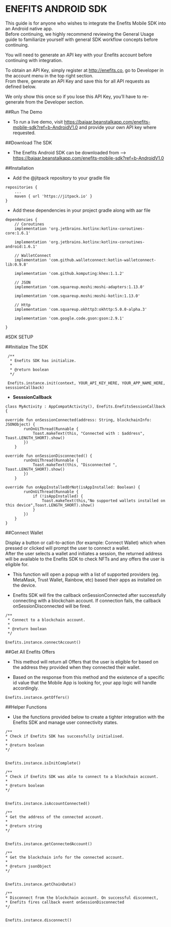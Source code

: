 # ENEFITS ANDROID SDK 

This guide is for anyone who wishes to integrate the Enefits Mobile SDK into an Android native app.  
Before continuing, we highly recommend reviewing the General Usage guide to familiarize yourself with general SDK workflow concepts before continuing.

You will need to generate an API key with your Enefits account before continuing with integration.

To obtain an API Key, simply register at http://enefits.co, go to Developer in the account menu in the top right section.  
From there, generate an API Key and save this for all API requests as defined below.  

We only show this once so if you lose this API Key, you’ll have to re-generate from the Developer section.


##Run The Demo

* To run a live demo, visit https://bajaar.beanstalkapp.com/enefits-mobile-sdk?ref=b-AndroidV1.0 and provide your own API key where requested.


##Download The SDK

* The Enefits Android SDK can be downloaded from --> https://bajaar.beanstalkapp.com/enefits-mobile-sdk?ref=b-AndroidV1.0


##Installation

* Add the @jitpack repository to your gradle file

```
repositories {
	...
	maven { url 'https://jitpack.io' }
}
```

* Add these dependencies in your project gradle along with aar file


```
dependencies {
    // Coroutines
    implementation 'org.jetbrains.kotlinx:kotlinx-coroutines-core:1.6.1'
    
    implementation 'org.jetbrains.kotlinx:kotlinx-coroutines-android:1.6.1'

    // WalletConnect
    implementation 'com.github.walletconnect:kotlin-walletconnect-lib:0.9.8'
    
    implementation 'com.github.komputing:khex:1.1.2'

    // JSON
    implementation 'com.squareup.moshi:moshi-adapters:1.13.0'
    
    implementation 'com.squareup.moshi:moshi-kotlin:1.13.0'
    
    // Http
    implementation 'com.squareup.okhttp3:okhttp:5.0.0-alpha.3'
    
    implementation 'com.google.code.gson:gson:2.9.1'
    
}
```

#SDK SETUP

##Initialize The SDK

```
 /**
  * Enefits SDK has initialize.
  *
  * @return boolean
  */

 Enefits.instance.init(context, YOUR_API_KEY_HERE, YOUR_APP_NAME_HERE, sesssionCallback)
```

* **SesssionCallback** 

```
class MyActivity : AppCompatActivity(), Enefits.EnefitsSessionCallback {

override fun onSessionConnected(address: String, blockchainInfo: JSONObject) {
        runOnUiThread(Runnable {
            Toast.makeText(this, "Connected with : $address", Toast.LENGTH_SHORT).show()
        })
    }

override fun onSessionDisconnected() {
        runOnUiThread(Runnable {
            Toast.makeText(this, "Disconnected ", Toast.LENGTH_SHORT).show()
        })
    }

override fun onAppInstalledOrNot(isAppInstalled: Boolean) {
        runOnUiThread(Runnable {
            if (!isAppInstalled) {
                Toast.makeText(this,"No supported wallets installed on this device",Toast.LENGTH_SHORT).show()
            }
        })
    }
}
```




##Connect Wallet

 Display a button or call-to-action (for example: Connect Wallet) which when pressed or clicked will prompt the user to connect a wallet.  
 After the user selects a wallet and initiates a session, the returned address will be available to the Enefits SDK to check NFTs and any offers the user is eligible for.

 * This function will open a popup with a list of supported providers (eg. MetaMask, Trust Wallet, Rainbow, etc) based their apps as installed on the device.
 
 * Enefits SDK will fire the callback onSessionConnected after successfully connecting with a blockchain account. If connection fails, the callback onSessionDisconnected will be fired. 

 ```
 /**
  * Connect to a blockchain account.
  *
  * @return boolean
  */

 Enefits.instance.connectAccount()
 ```



##Get All Enefits Offers

* This method will return all Offers that the user is eligible for based on the address they provided when they connected their wallet.
  
* Based on the response from this method and the existence of a specific id value that the Mobile App is looking for, your app logic will handle accordingly.

 ```
 Enefits.instance.getOffers()
 ```



##Helper Functions

* Use the functions provided below to create a tighter integration with the Enefits SDK and manage user connectivity states.


 ```
/**
 * Check if Enefits SDK has successfully initialised.
 *
 * @return boolean
 */

 
 Enefits.instance.isInitComplete()
 ```

 ```
/**
 * Check if Enefits SDK was able to connect to a blockchain account.
 *
 * @return boolean
 */
 
 
 Enefits.instance.isAccountConnected()
 ```


 ```
/**
 * Get the address of the connected account.
 *
 * @return string
 */

 
 Enefits.instance.getConnectedAccount()
 ```


 ```
/**
 * Get the blockchain info for the connected account.
 *
 * @return jsonObject
 */

  
 Enefits.instance.getChainData()
 ```


 ```
/**
 * Disconnect from the blockchain account. On successful disconnect,
 * Enefits fires callback event onSessionDisconnected
 */

 
 Enefits.instance.disconnect()
 ```
	




